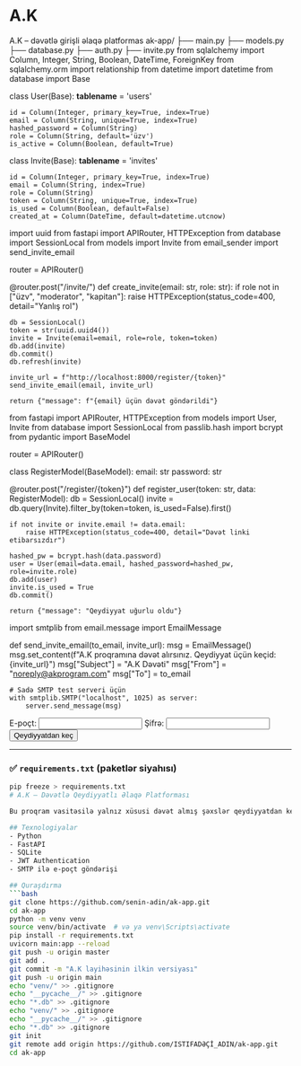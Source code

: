 # A.K
A.K – dəvətlə girişli əlaqə platformas
ak-app/
├── main.py
├── models.py
├── database.py
├── auth.py
├── invite.py
from sqlalchemy import Column, Integer, String, Boolean, DateTime, ForeignKey
from sqlalchemy.orm import relationship
from datetime import datetime
from database import Base

class User(Base):
    __tablename__ = 'users'

    id = Column(Integer, primary_key=True, index=True)
    email = Column(String, unique=True, index=True)
    hashed_password = Column(String)
    role = Column(String, default='üzv')
    is_active = Column(Boolean, default=True)

class Invite(Base):
    __tablename__ = 'invites'

    id = Column(Integer, primary_key=True, index=True)
    email = Column(String, index=True)
    role = Column(String)
    token = Column(String, unique=True, index=True)
    is_used = Column(Boolean, default=False)
    created_at = Column(DateTime, default=datetime.utcnow)
import uuid
from fastapi import APIRouter, HTTPException
from database import SessionLocal
from models import Invite
from email_sender import send_invite_email

router = APIRouter()

@router.post("/invite/")
def create_invite(email: str, role: str):
    if role not in ["üzv", "moderator", "kapitan"]:
        raise HTTPException(status_code=400, detail="Yanlış rol")

    db = SessionLocal()
    token = str(uuid.uuid4())
    invite = Invite(email=email, role=role, token=token)
    db.add(invite)
    db.commit()
    db.refresh(invite)

    invite_url = f"http://localhost:8000/register/{token}"
    send_invite_email(email, invite_url)

    return {"message": f"{email} üçün dəvət göndərildi"}
from fastapi import APIRouter, HTTPException
from models import User, Invite
from database import SessionLocal
from passlib.hash import bcrypt
from pydantic import BaseModel

router = APIRouter()

class RegisterModel(BaseModel):
    email: str
    password: str

@router.post("/register/{token}")
def register_user(token: str, data: RegisterModel):
    db = SessionLocal()
    invite = db.query(Invite).filter_by(token=token, is_used=False).first()

    if not invite or invite.email != data.email:
        raise HTTPException(status_code=400, detail="Dəvət linki etibarsızdır")

    hashed_pw = bcrypt.hash(data.password)
    user = User(email=data.email, hashed_password=hashed_pw, role=invite.role)
    db.add(user)
    invite.is_used = True
    db.commit()

    return {"message": "Qeydiyyat uğurlu oldu"}
import smtplib
from email.message import EmailMessage

def send_invite_email(to_email, invite_url):
    msg = EmailMessage()
    msg.set_content(f"A.K proqramına dəvət alırsınız. Qeydiyyat üçün keçid: {invite_url}")
    msg["Subject"] = "A.K Dəvəti"
    msg["From"] = "noreply@akprogram.com"
    msg["To"] = to_email

    # Sadə SMTP test serveri üçün
    with smtplib.SMTP("localhost", 1025) as server:
        server.send_message(msg)
<!-- register.html -->
<form action="/register/<token>" method="POST">
  <label for="email">E-poçt:</label>
  <input type="email" name="email" required />
  <label for="password">Şifrə:</label>
  <input type="password" name="password" required />
  <button type="submit">Qeydiyyatdan keç</button>
</form>

---

### ✅ `requirements.txt` (paketlər siyahısı)

```bash
pip freeze > requirements.txt
# A.K – Dəvətlə Qeydiyyatlı Əlaqə Platforması

Bu proqram vasitəsilə yalnız xüsusi dəvət almış şəxslər qeydiyyatdan keçib, 3 dərəcə ilə (üzv, moderator, kapitan) sistemə daxil ola bilər. Başçı yalnız bir nəfərdir.

## Texnologiyalar
- Python
- FastAPI
- SQLite
- JWT Authentication
- SMTP ilə e-poçt göndərişi

## Quraşdırma
```bash
git clone https://github.com/senin-adin/ak-app.git
cd ak-app
python -m venv venv
source venv/bin/activate  # və ya venv\Scripts\activate
pip install -r requirements.txt
uvicorn main:app --reload
git push -u origin master
git add .
git commit -m "A.K layihəsinin ilkin versiyası"
git push -u origin main
echo "venv/" >> .gitignore
echo "__pycache__/" >> .gitignore
echo "*.db" >> .gitignore
echo "venv/" >> .gitignore
echo "__pycache__/" >> .gitignore
echo "*.db" >> .gitignore
git init
git remote add origin https://github.com/ISTIFADƏÇİ_ADIN/ak-app.git
cd ak-app
